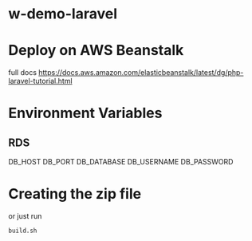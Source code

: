 # w-demo-laravel


# Deploy on AWS Beanstalk
full docs
https://docs.aws.amazon.com/elasticbeanstalk/latest/dg/php-laravel-tutorial.html

# Environment Variables
## RDS
DB_HOST
DB_PORT
DB_DATABASE
DB_USERNAME
DB_PASSWORD


# Creating the zip file

or just run 
```
build.sh
```